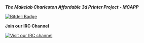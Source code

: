 ***The Makelab Charleston Affordable 3d Printer Project - MCAPP***

[![Bitdeli Badge](https://d2weczhvl823v0.cloudfront.net/angrychisel/makelab-chs-MCAPP/trend.png)](https://bitdeli.com/free "Bitdeli Badge")

**Join our IRC Channel**

[![Visit our IRC channel](https://kiwiirc.com/buttons/irc.freenode.net/makelabcharleston.png)](https://kiwiirc.com/client/irc.freenode.net/?nick=morgan|?#makelabcharleston)
